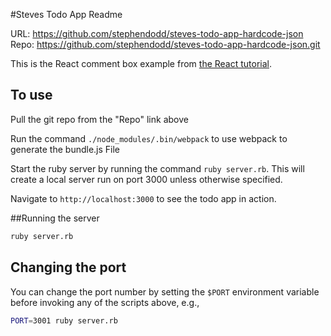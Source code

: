 #Steves Todo App Readme

URL: https://github.com/stephendodd/steves-todo-app-hardcode-json
Repo: https://github.com/stephendodd/steves-todo-app-hardcode-json.git

This is the React comment box example from [the React tutorial](http://facebook.github.io/react/docs/tutorial.html).

## To use

Pull the git repo from the "Repo" link above

Run the command ```./node_modules/.bin/webpack``` to use webpack to generate the bundle.js File

Start the ruby server by running the command ```ruby server.rb```. This will create a local server run on port 3000 unless otherwise specified.

Navigate to ```http://localhost:3000``` to see the todo app in action.

##Running the server

```sh
ruby server.rb
```

## Changing the port

You can change the port number by setting the `$PORT` environment variable before invoking any of the scripts above, e.g.,

```sh
PORT=3001 ruby server.rb
```
